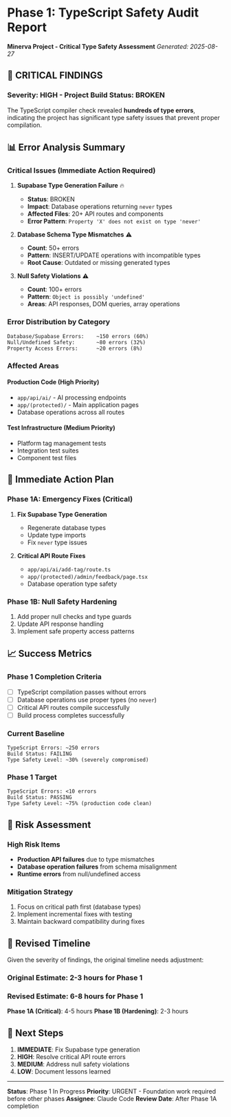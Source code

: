 # Phase 1: TypeScript Safety Audit Report
**Minerva Project - Critical Type Safety Assessment**
*Generated: 2025-08-27*

## 🚨 CRITICAL FINDINGS

### **Severity: HIGH - Project Build Status: BROKEN**

The TypeScript compiler check revealed **hundreds of type errors**, indicating the project has significant type safety issues that prevent proper compilation.

## 📊 Error Analysis Summary

### **Critical Issues (Immediate Action Required)**

1. **Supabase Type Generation Failure** 🔥
   - **Status**: BROKEN
   - **Impact**: Database operations returning `never` types
   - **Affected Files**: 20+ API routes and components
   - **Error Pattern**: `Property 'X' does not exist on type 'never'`

2. **Database Schema Type Mismatches** ⚠️
   - **Count**: 50+ errors
   - **Pattern**: INSERT/UPDATE operations with incompatible types
   - **Root Cause**: Outdated or missing generated types

3. **Null Safety Violations** ⚠️
   - **Count**: 100+ errors
   - **Pattern**: `Object is possibly 'undefined'`
   - **Areas**: API responses, DOM queries, array operations

### **Error Distribution by Category**

```
Database/Supabase Errors:    ~150 errors (60%)
Null/Undefined Safety:       ~80 errors (32%)
Property Access Errors:      ~20 errors (8%)
```

### **Affected Areas**

#### **Production Code (High Priority)**
- `app/api/ai/` - AI processing endpoints
- `app/(protected)/` - Main application pages
- Database operations across all routes

#### **Test Infrastructure (Medium Priority)**
- Platform tag management tests
- Integration test suites
- Component test files

## 🔧 Immediate Action Plan

### **Phase 1A: Emergency Fixes (Critical)**
1. **Fix Supabase Type Generation**
   - Regenerate database types
   - Update type imports
   - Fix `never` type issues

2. **Critical API Route Fixes**
   - `app/api/ai/add-tag/route.ts`
   - `app/(protected)/admin/feedback/page.tsx`
   - Database operation type safety

### **Phase 1B: Null Safety Hardening**
1. Add proper null checks and type guards
2. Update API response handling
3. Implement safe property access patterns

## 📈 Success Metrics

### **Phase 1 Completion Criteria**
- [ ] TypeScript compilation passes without errors
- [ ] Database operations use proper types (no `never`)
- [ ] Critical API routes compile successfully
- [ ] Build process completes successfully

### **Current Baseline**
```
TypeScript Errors: ~250 errors
Build Status: FAILING
Type Safety Level: ~30% (severely compromised)
```

### **Phase 1 Target**
```
TypeScript Errors: <10 errors
Build Status: PASSING
Type Safety Level: ~75% (production code clean)
```

## 🚦 Risk Assessment

### **High Risk Items**
- **Production API failures** due to type mismatches
- **Database operation failures** from schema misalignment
- **Runtime errors** from null/undefined access

### **Mitigation Strategy**
1. Focus on critical path first (database types)
2. Implement incremental fixes with testing
3. Maintain backward compatibility during fixes

## 📝 Revised Timeline

Given the severity of findings, the original timeline needs adjustment:

### **Original Estimate**: 2-3 hours for Phase 1
### **Revised Estimate**: 6-8 hours for Phase 1

**Phase 1A (Critical)**: 4-5 hours
**Phase 1B (Hardening)**: 2-3 hours

## 🔄 Next Steps

1. **IMMEDIATE**: Fix Supabase type generation
2. **HIGH**: Resolve critical API route errors
3. **MEDIUM**: Address null safety violations
4. **LOW**: Document lessons learned

---

**Status**: Phase 1 In Progress
**Priority**: URGENT - Foundation work required before other phases
**Assignee**: Claude Code
**Review Date**: After Phase 1A completion